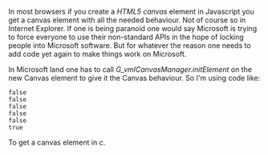 In most browsers if you create a *HTML5 canvas* element in
Javascript you get a canvas element with all the needed behaviour.
Not of course so in Internet Explorer.  If one is being paranoid
one would say Microsoft is trying to force everyone to use their
non-standard APIs in the hope of locking people into Microsoft
software.  But for whatever the reason one needs to add code
yet again to make things work on Microsoft.

In Microsoft land one has to call *G_vmlCanvasManager.initElement*
on the new Canvas element to give it the Canvas behaviour.
So I'm using code like:

~~~
false
false
false
false
false
true
~~~
To get a canvas element in *c*.
